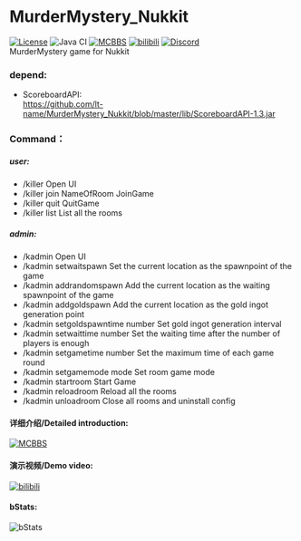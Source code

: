 # MurderMystery_Nukkit
[![License](https://img.shields.io/badge/License-AGPL%20v3-blue.svg)](LICENSE)
![Java CI](https://github.com/lt-name/MurderMystery_Nukkit/workflows/Java%20CI/badge.svg)
[![MCBBS](https://img.shields.io/badge/Link-MCBBS-brightgreen)](https://www.mcbbs.net/thread-1014768-1-1.html)
[![bilibili](https://img.shields.io/badge/Link-bilibili-ff69b4)](https://www.bilibili.com/video/BV1ga4y147Lf/)
[![Discord](https://img.shields.io/badge/Link-Discord-blue.svg)](https://discord.gg/pJjQDQC)    
MurderMystery game for Nukkit    
### depend:
* ScoreboardAPI:  
https://github.com/lt-name/MurderMystery_Nukkit/blob/master/lib/ScoreboardAPI-1.3.jar

### Command：
##### user:
* /killer Open UI​
* /killer join NameOfRoom JoinGame​
* /killer quit QuitGame​
* /killer list List all the rooms​
##### admin:
* /kadmin Open UI​
* /kadmin setwaitspawn Set the current location as the spawnpoint of the game​
* /kadmin addrandomspawn Add the current location as the waiting spawnpoint of the game​
* /kadmin addgoldspawn Add the current location as the gold ingot generation point​
* /kadmin setgoldspawntime number Set gold ingot generation interval​
* /kadmin setwaittime number Set the waiting time after the number of players is enough​
* /kadmin setgametime number Set the maximum time of each game round​
* /kadmin setgamemode mode Set room game mode​
* /kadmin startroom Start Game​
* /kadmin reloadroom Reload all the rooms​
* /kadmin unloadroom Close all rooms and uninstall config

#### 详细介绍/Detailed introduction:
[![MCBBS](https://img.shields.io/badge/Link-MCBBS-brightgreen)](https://www.mcbbs.net/thread-1014768-1-1.html)  
#### 演示视频/Demo video:
[![bilibili](https://img.shields.io/badge/Link-bilibili-ff69b4)](https://www.bilibili.com/video/BV1ga4y147Lf/)

#### bStats:
![bStats](https://bstats.org/signatures/bukkit/MurderMystery_Nukkit.svg)